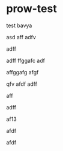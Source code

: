 # prow-test
test
bavya

asd
aff
adfv


adff

adff
ffggafc
adf

affggafg
afgf

qfv
afdf
adff

aff

adff


af13


afdf

afdf
